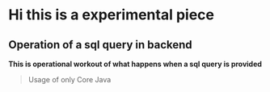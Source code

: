 # Hi this is a experimental piece



## Operation of a sql query in backend


**This is operational workout of what happens when a sql query is provided**

>Usage of only Core Java